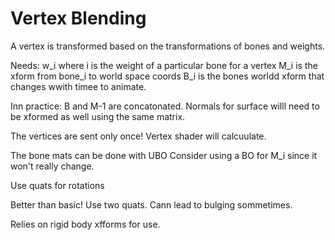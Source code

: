 # Vertex Blending

A vertex is transformed based on the transformations of bones and weights.

Needs: w_i where i is the weight of a particular bone for a vertex
M_i is the xform from bone_i to world space coords
B_i is the bones worldd xform that changes wwith timee to animate.

Inn practice: B and M-1 are concatonated.
Normals for surface willl need to be xformed as well using the same matrix.

The vertices are sent only once!
Vertex shader will calcuulate.

The bone mats can be done with UBO
Consider using a BO for M_i since it won't really change.

Use quats for rotations

Better than basic! Use two quats.
Cann lead  to bulging sommetimes.

Relies on rigid body xfforms for use.
